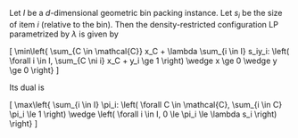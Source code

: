 Let $I$ be a $d$-dimensional geometric bin packing instance.
Let $s_i$ be the size of item $i$ (relative to the bin).
Then the density-restricted configuration LP parametrized by $\lambda$ is given by

\[ \min\left\{ \sum_{C \in \mathcal{C}} x_C + \lambda \sum_{i \in I} s_iy_i:
\left( \forall i \in I, \sum_{C \ni i} x_C + y_i \ge 1 \right)
\wedge x \ge 0 \wedge y \ge 0 \right\} \]

Its dual is

\[ \max\left\{ \sum_{i \in I} \pi_i: \left( \forall C \in \mathcal{C}, \sum_{i \in C} \pi_i \le 1 \right)
\wedge \left( \forall i \in I, 0 \le \pi_i \le \lambda s_i \right) \right\} \]
